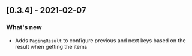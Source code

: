 ## [0.3.4] - 2021-02-07
### What's new
- Adds `PagingResult` to configure previous and next keys based on the result when getting the items